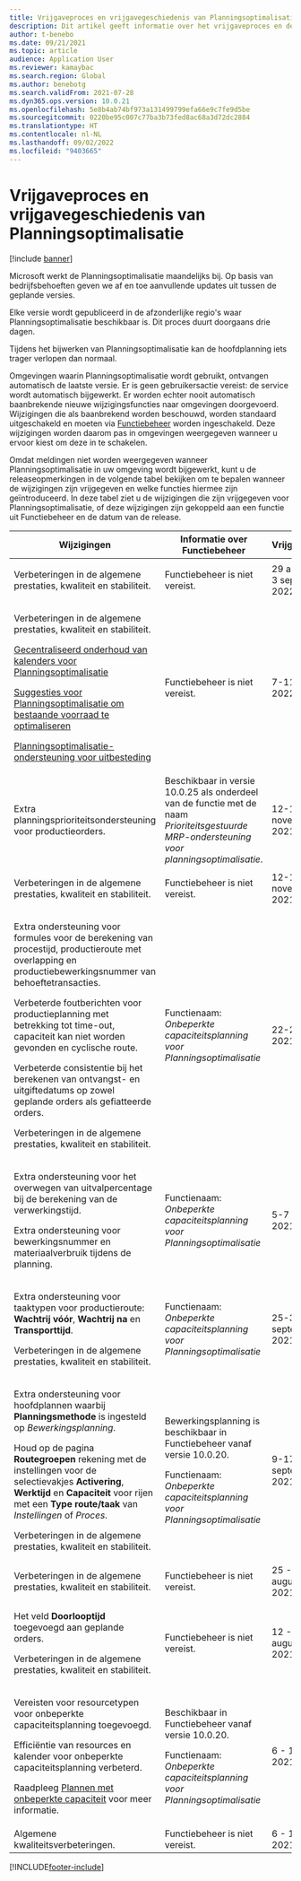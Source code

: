 ```yaml
---
title: Vrijgaveproces en vrijgavegeschiedenis van Planningsoptimalisatie
description: Dit artikel geeft informatie over het vrijgaveproces en de vrijgavegeschiedenis voor Planningsoptimalisatie.
author: t-benebo
ms.date: 09/21/2021
ms.topic: article
audience: Application User
ms.reviewer: kamaybac
ms.search.region: Global
ms.author: benebotg
ms.search.validFrom: 2021-07-28
ms.dyn365.ops.version: 10.0.21
ms.openlocfilehash: 5e8b4ab74bf973a131499799efa66e9c7fe9d5be
ms.sourcegitcommit: 0220be95c007c77ba3b73fed8ac68a3d72dc2884
ms.translationtype: HT
ms.contentlocale: nl-NL
ms.lasthandoff: 09/02/2022
ms.locfileid: "9403665"
---
```

# <a name="planning-optimization-release-process-and-release-history"></a>Vrijgaveproces en vrijgavegeschiedenis van Planningsoptimalisatie

[!include [banner](../../includes/banner.md)]

Microsoft werkt de Planningsoptimalisatie maandelijks bij. Op basis van bedrijfsbehoeften geven we af en toe aanvullende updates uit tussen de geplande versies.

Elke versie wordt gepubliceerd in de afzonderlijke regio's waar Planningsoptimalisatie beschikbaar is. Dit proces duurt doorgaans drie dagen.

Tijdens het bijwerken van Planningsoptimalisatie kan de hoofdplanning iets trager verlopen dan normaal.

Omgevingen waarin Planningsoptimalisatie wordt gebruikt, ontvangen automatisch de laatste versie. Er is geen gebruikersactie vereist: de service wordt automatisch bijgewerkt. Er worden echter nooit automatisch baanbrekende nieuwe wijzigingsfuncties naar omgevingen doorgevoerd. Wijzigingen die als baanbrekend worden beschouwd, worden standaard uitgeschakeld en moeten via [Functiebeheer](../../../fin-ops-core/fin-ops/get-started/feature-management/feature-management-overview.md) worden ingeschakeld. Deze wijzigingen worden daarom pas in omgevingen weergegeven wanneer u ervoor kiest om deze in te schakelen.

Omdat meldingen niet worden weergegeven wanneer Planningsoptimalisatie in uw omgeving wordt bijgewerkt, kunt u de releaseopmerkingen in de volgende tabel bekijken om te bepalen wanneer de wijzigingen zijn vrijgegeven en welke functies hiermee zijn geïntroduceerd. In deze tabel ziet u de wijzigingen die zijn vrijgegeven voor Planningsoptimalisatie, of deze wijzigingen zijn gekoppeld aan een functie uit Functiebeheer en de datum van de release.

| Wijzigingen | Informatie over Functiebeheer | Vrijgavedatum |
|---|---|---|
| <p>Verbeteringen in de algemene prestaties, kwaliteit en stabiliteit. | Functiebeheer is niet vereist. | 29 augustus - 3 september 2022 |
| <p>Verbeteringen in de algemene prestaties, kwaliteit en stabiliteit.<p>[Gecentraliseerd onderhoud van kalenders voor Planningsoptimalisatie](../supply-chain-calendars-master-planning.md)<p>[Suggesties voor Planningsoptimalisatie om bestaande voorraad te optimaliseren](../action-messages.md)<p>[Planningsoptimalisatie-ondersteuning voor uitbesteding](../../production-control/manage-subcontract-work-production.md) | Functiebeheer is niet vereist. | 7-11 maart 2022 |
| <p>Extra planningsprioriteitsondersteuning voor productieorders. | Beschikbaar in versie 10.0.25 als onderdeel van de functie met de naam *Prioriteitsgestuurde MRP-ondersteuning voor planningsoptimalisatie*. | 12-18 november 2021 |
| <p>Verbeteringen in de algemene prestaties, kwaliteit en stabiliteit. | Functiebeheer is niet vereist. | 12-18 november 2021 |
| <p>Extra ondersteuning voor formules voor de berekening van procestijd, productieroute met overlapping en productiebewerkingsnummer van behoeftetransacties.</p><p>Verbeterde foutberichten voor productieplanning met betrekking tot time-out, capaciteit kan niet worden gevonden en cyclische route.</p><p>Verbeterde consistentie bij het berekenen van ontvangst- en uitgiftedatums op zowel geplande orders als gefiatteerde orders.</p><p>Verbeteringen in de algemene prestaties, kwaliteit en stabiliteit. | Functienaam: *Onbeperkte capaciteitsplanning voor Planningsoptimalisatie* | 22-27 oktober 2021 |
| <p>Extra ondersteuning voor het overwegen van uitvalpercentage bij de berekening van de verwerkingstijd.</p><p>Extra ondersteuning voor bewerkingsnummer en materiaalverbruik tijdens de planning. | Functienaam: *Onbeperkte capaciteitsplanning voor Planningsoptimalisatie* | 5-7 oktober 2021 |
| <p>Extra ondersteuning voor taaktypen voor productieroute: **Wachtrij vóór**, **Wachtrij na** en **Transporttijd**.</p><p>Verbeteringen in de algemene prestaties, kwaliteit en stabiliteit. | Functienaam: *Onbeperkte capaciteitsplanning voor Planningsoptimalisatie* | 25-30 september 2021 |
| <p>Extra ondersteuning voor hoofdplannen waarbij **Planningsmethode** is ingesteld op *Bewerkingsplanning*.</p><p>Houd op de pagina **Routegroepen** rekening met de instellingen voor de selectievakjes **Activering**, **Werktijd** en **Capaciteit** voor rijen met een **Type route/taak** van *Instellingen* of *Proces*. </p><p>Verbeteringen in de algemene prestaties, kwaliteit en stabiliteit. | <p>Bewerkingsplanning is beschikbaar in Functiebeheer vanaf versie 10.0.20.</p><p>Functienaam: *Onbeperkte capaciteitsplanning voor Planningsoptimalisatie*</p>  | 9-17 september 2021 |
| Verbeteringen in de algemene prestaties, kwaliteit en stabiliteit. | Functiebeheer is niet vereist. | 25 - 30 augustus 2021 |
| <p>Het veld **Doorlooptijd** toegevoegd aan geplande orders.</p><p>Verbeteringen in de algemene prestaties, kwaliteit en stabiliteit.</p> | Functiebeheer is niet vereist. | 12 - 17 augustus 2021 |
| <p>Vereisten voor resourcetypen voor onbeperkte capaciteitsplanning toegevoegd.</p><p>Efficiëntie van resources en kalender voor onbeperkte capaciteitsplanning verbeterd.</p><p>Raadpleeg [Plannen met onbeperkte capaciteit](infinite-capacity-planning.md) voor meer informatie. | <p>Beschikbaar in Functiebeheer vanaf versie 10.0.20.</p><p>Functienaam: *Onbeperkte capaciteitsplanning voor Planningsoptimalisatie*</p> | 6 - 12 juli 2021 |
| Algemene kwaliteitsverbeteringen. | Functiebeheer is niet vereist. | 6 - 12 juli 2021 |

[!INCLUDE[footer-include](../../../includes/footer-banner.md)]
